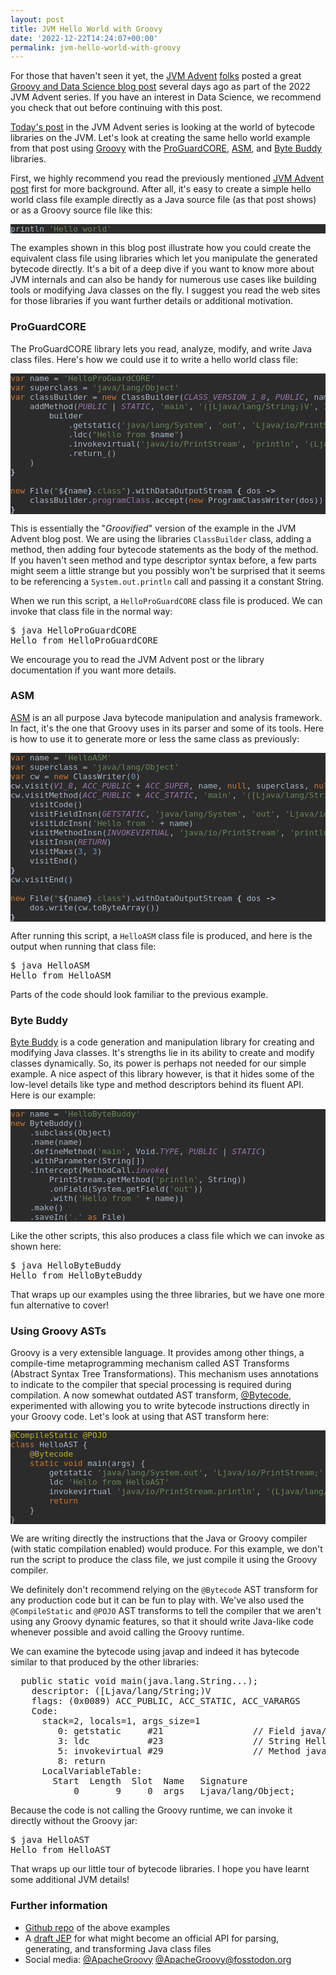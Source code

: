```yaml
---
layout: post
title: JVM Hello World with Groovy
date: '2022-12-22T14:24:07+00:00'
permalink: jvm-hello-world-with-groovy
---
```

<p>For those that haven't seen it yet, the <a href="https://www.javaadvent.com/" target="_blank">JVM Advent</a> <a href="https://twitter.com/JavaAdvent" target="_blank">folks</a> posted a great <a href="https://www.javaadvent.com/2022/12/groovy-and-data-science.html" target="_blank">Groovy and Data Science blog post</a> several days ago as part of the 2022 JVM Advent series. If you have an interest in Data Science, we recommend you check that out before continuing with this post.</p><p><a href="https://www.javaadvent.com/2022/12/jvm-hello-world.html" target="_blank">Today's post</a> in the JVM Advent series is looking at the world of bytecode libraries on the JVM. Let's look at creating the same hello world example from that post using <a href="http://groovy-lang.org/index.html" target="_blank">Groovy</a> with the <a href="https://github.com/Guardsquare/proguard-core" target="_blank">ProGuardCORE</a>, <a href="https://asm.ow2.io/" target="_blank">ASM</a>, and <a href="https://bytebuddy.net/" target="_blank">Byte Buddy</a> libraries.</p><p>First, we highly recommend you read the previously mentioned <a href="https://www.javaadvent.com/2022/12/jvm-hello-world.html" target="_blank">JVM Advent post</a> first for more background. After all, it's easy to create a simple hello world class file example directly as a Java source file (as that post shows) or as a Groovy source file like this:</p>

<pre style="background-color:#2b2b2b;color:#a9b7c6;font-family:'JetBrains Mono',monospace;font-size:9.6pt;">println <span style="color:#6a8759;">'Hello world'<br></span></pre>

<p>The examples shown in this blog post illustrate how you could create the equivalent class file using libraries which let you manipulate the generated bytecode directly. It's a bit of a deep dive if you want to know more about JVM internals and can also be handy for numerous use cases like building tools or&nbsp;modifying Java classes on the fly. I suggest you read the web sites for those libraries if you want further details or additional motivation.</p>

<h3>ProGuardCORE</h3>

<p>The ProGuardCORE library lets you&nbsp;read, analyze, modify, and write Java class files. Here's how we could use it to write a hello world class file:</p>

<pre style="background-color:#2b2b2b;color:#a9b7c6;font-family:'JetBrains Mono',monospace;font-size:9.6pt;"><span style="color:#cc7832;">var </span>name = <span style="color:#6a8759;">'HelloProGuardCORE'<br></span><span style="color:#cc7832;">var </span>superclass = <span style="color:#6a8759;">'java/lang/Object'<br></span><span style="color:#cc7832;">var </span>classBuilder = <span style="color:#cc7832;">new </span>ClassBuilder(<span style="color:#9876aa;font-style:italic;">CLASS_VERSION_1_8</span>, <span style="color:#9876aa;font-style:italic;">PUBLIC</span>, name, superclass).tap <span style="font-weight:bold;">{<br></span><span style="font-weight:bold;">    </span>addMethod(<span style="color:#9876aa;font-style:italic;">PUBLIC </span>| <span style="color:#9876aa;font-style:italic;">STATIC</span>, <span style="color:#6a8759;">'main'</span>, <span style="color:#6a8759;">'([Ljava/lang/String;)V'</span>, <span style="color:#6897bb;">100</span>, builder -&gt;<br>        builder<br>            .getstatic(<span style="color:#6a8759;">'java/lang/System'</span>, <span style="color:#6a8759;">'out'</span>, <span style="color:#6a8759;">'Ljava/io/PrintStream;'</span>)<br>            .ldc(<span style="color:#6a8759;">"Hello from </span>$name<span style="color:#6a8759;">"</span>)<br>            .invokevirtual(<span style="color:#6a8759;">'java/io/PrintStream'</span>, <span style="color:#6a8759;">'println'</span>, <span style="color:#6a8759;">'(Ljava/lang/String;)V'</span>)<br>            .return_()<br>    )<br><span style="font-weight:bold;">}<br></span><span style="font-weight:bold;"><br></span><span style="color:#cc7832;">new </span>File(<span style="color:#6a8759;">"</span>$<span style="font-weight:bold;">{</span>name<span style="font-weight:bold;">}</span><span style="color:#6a8759;">.class"</span>).withDataOutputStream <span style="font-weight:bold;">{ </span>dos <span style="font-weight:bold;">-&gt;<br></span><span style="font-weight:bold;">    </span>classBuilder.<span style="color:#9876aa;">programClass</span>.accept(<span style="color:#cc7832;">new </span>ProgramClassWriter(dos))<br><span style="font-weight:bold;">}<br></span></pre>

<p>This is essentially the "<i>Groovified</i>" version of the example in the JVM Advent blog post. We are using the libraries <code>ClassBuilder</code> class, adding a method, then adding four bytecode statements as the body of the method. If you haven't seen method and type descriptor syntax before, a few parts might seem a little strange but you possibly won't be surprised that it seems to be referencing a <code>System.out.println</code> call and passing it a constant String.</p>
<p>When we run this script, a <code>HelloProGuardCORE</code> class file is produced. We can invoke that class file in the normal way:</p>
<pre>$ java HelloProGuardCORE
Hello from HelloProGuardCORE
</pre>

<p>We encourage you to read the JVM Advent post or the library documentation if you want more details.</p>

<h3>ASM</h3>

<p><a href="https://asm.ow2.io/" target="_blank">ASM</a> is an all purpose Java bytecode manipulation and analysis framework. In fact, it's the one that Groovy uses in its parser and some of its tools. Here is how to use it to generate more or less the same class as previously:</p>

<pre style="background-color:#2b2b2b;color:#a9b7c6;font-family:'JetBrains Mono',monospace;font-size:9.6pt;"><span style="color:#cc7832;">var </span>name = <span style="color:#6a8759;">'HelloASM'<br></span><span style="color:#cc7832;">var </span>superclass = <span style="color:#6a8759;">'java/lang/Object'<br></span><span style="color:#cc7832;">var </span>cw = <span style="color:#cc7832;">new </span>ClassWriter(<span style="color:#6897bb;">0</span>)<br>cw.visit(<span style="color:#9876aa;font-style:italic;">V1_8</span>, <span style="color:#9876aa;font-style:italic;">ACC_PUBLIC </span>+ <span style="color:#9876aa;font-style:italic;">ACC_SUPER</span>, name, <span style="color:#cc7832;">null</span>, superclass, <span style="color:#cc7832;">null</span>)<br>cw.visitMethod(<span style="color:#9876aa;font-style:italic;">ACC_PUBLIC </span>+ <span style="color:#9876aa;font-style:italic;">ACC_STATIC</span>, <span style="color:#6a8759;">'main'</span>, <span style="color:#6a8759;">'([Ljava/lang/String;)V'</span>, <span style="color:#cc7832;">null</span>, <span style="color:#cc7832;">null</span>).with <span style="font-weight:bold;">{<br></span><span style="font-weight:bold;">    </span>visitCode()<br>    visitFieldInsn(<span style="color:#9876aa;font-style:italic;">GETSTATIC</span>, <span style="color:#6a8759;">'java/lang/System'</span>, <span style="color:#6a8759;">'out'</span>, <span style="color:#6a8759;">'Ljava/io/PrintStream;'</span>)<br>    visitLdcInsn(<span style="color:#6a8759;">'Hello from ' </span>+ name)<br>    visitMethodInsn(<span style="color:#9876aa;font-style:italic;">INVOKEVIRTUAL</span>, <span style="color:#6a8759;">'java/io/PrintStream'</span>, <span style="color:#6a8759;">'println'</span>, <span style="color:#6a8759;">'(Ljava/lang/String;)V'</span>, <span style="color:#cc7832;">false</span>)<br>    visitInsn(<span style="color:#9876aa;font-style:italic;">RETURN</span>)<br>    visitMaxs(<span style="color:#6897bb;">3</span>, <span style="color:#6897bb;">3</span>)<br>    visitEnd()<br><span style="font-weight:bold;">}<br></span>cw.visitEnd()<br><br><span style="color:#cc7832;">new </span>File(<span style="color:#6a8759;">"</span>$<span style="font-weight:bold;">{</span>name<span style="font-weight:bold;">}</span><span style="color:#6a8759;">.class"</span>).withDataOutputStream <span style="font-weight:bold;">{ </span>dos <span style="font-weight:bold;">-&gt;<br></span><span style="font-weight:bold;">    </span>dos.write(cw.toByteArray())<br><span style="font-weight:bold;">}<br></span></pre>

<p>After running this script, a <code>HelloASM</code> class file is produced, and here is the output when running that class file:</p>
<pre>$ java HelloASM
Hello from HelloASM
</pre>

<p>Parts of the code should look familiar to the previous example.</p>

<h3>Byte Buddy</h3>

<p><a href="https://bytebuddy.net/" target="_blank">Byte Buddy</a> is a code generation and manipulation library for creating and modifying Java classes. It's strengths lie in its ability to create and modify classes dynamically. So, its power is perhaps not needed for our simple example. A nice aspect of this library however, is that it hides some of the low-level details like type and method descriptors behind its fluent API. Here is our example:<br></p>

<pre style="background-color:#2b2b2b;color:#a9b7c6;font-family:'JetBrains Mono',monospace;font-size:9.6pt;"><span style="color:#cc7832;">var </span>name = <span style="color:#6a8759;">'HelloByteBuddy'<br></span><span style="color:#cc7832;">new </span>ByteBuddy()<br>    .subclass(Object)<br>    .name(name)<br>    .defineMethod(<span style="color:#6a8759;">'main'</span>, Void.<span style="color:#9876aa;font-style:italic;">TYPE</span>, <span style="color:#9876aa;font-style:italic;">PUBLIC </span>| <span style="color:#9876aa;font-style:italic;">STATIC</span>)<br>    .withParameter(String[])<br>    .intercept(MethodCall.<span style="color:#9876aa;font-style:italic;">invoke</span>(<br>        PrintStream.getMethod(<span style="color:#6a8759;">'println'</span>, String))<br>        .onField(System.getField(<span style="color:#6a8759;">'out'</span>))<br>        .with(<span style="color:#6a8759;">'Hello from ' </span>+ name))<br>    .make()<br>    .saveIn(<span style="color:#6a8759;">'.' </span><span style="color:#cc7832;">as </span>File)<br></pre>

<p>Like the other scripts, this also produces a class file which we can invoke as shown here:</p>
<pre>$ java HelloByteBuddy
Hello from HelloByteBuddy
</pre>

<p>That wraps up our examples using the three libraries, but we have one more fun
alternative to cover!</p>

<h3>Using Groovy ASTs</h3>

<p>Groovy is a very extensible language. It provides among other things, a compile-time
metaprogramming mechanism called AST Transforms (Abstract Syntax Tree Transformations). This mechanism uses annotations to indicate to the compiler that special processing is required during compilation. A now somewhat outdated AST transform, <a href="https://github.com/melix/groovy-bytecode-ast" target="_blank">@Bytecode</a>, experimented with allowing you to write bytecode instructions directly in your Groovy code. Let's look at using that AST transform here:</p>

<pre style="background-color:#2b2b2b;color:#a9b7c6;font-family:'JetBrains Mono',monospace;font-size:9.6pt;"><span style="color:#bbb529;">@CompileStatic @POJO<br></span><span style="color:#cc7832;">class </span>HelloAST {<br>    <span style="color:#bbb529;">@Bytecode<br></span><span style="color:#bbb529;">    </span><span style="color:#cc7832;">static void </span>main(args) {<br>        getstatic <span style="color:#6a8759;">'java/lang/System.out'</span>, <span style="color:#6a8759;">'Ljava/io/PrintStream;'<br></span><span style="color:#6a8759;">        </span>ldc <span style="color:#6a8759;">'Hello from HelloAST'<br></span><span style="color:#6a8759;">        </span>invokevirtual <span style="color:#6a8759;">'java/io/PrintStream.println'</span>, <span style="color:#6a8759;">'(Ljava/lang/String;)V'<br></span><span style="color:#6a8759;">        </span><span style="color:#cc7832;">return<br></span><span style="color:#cc7832;">    </span>}<br>}<br></pre>

<p>We are writing directly the instructions that the Java or Groovy compiler (with static compilation enabled) would produce. For this example, we don't run the script to produce the class file, we just compile it using the Groovy compiler.</p><p>We definitely don't recommend relying on the <code>@Bytecode</code> AST transform for any production code but it can be fun to play with. We've also used the <code>@CompileStatic</code> and <code>@POJO</code> AST transforms to tell the compiler that we aren't using any Groovy dynamic features, so that it should write Java-like code whenever possible and avoid calling the Groovy runtime.</p><p>We can examine the bytecode using javap and indeed it has bytecode similar to that produced by the other libraries:</p>

<pre>  public static void main(java.lang.String...);
    descriptor: ([Ljava/lang/String;)V
    flags: (0x0089) ACC_PUBLIC, ACC_STATIC, ACC_VARARGS
    Code:
      stack=2, locals=1, args_size=1
         0: getstatic     #21                 // Field java/lang/System.out:Ljava/io/PrintStream;
         3: ldc           #23                 // String Hello from HelloAST
         5: invokevirtual #29                 // Method java/io/PrintStream.println:(Ljava/lang/String;)V
         8: return
      LocalVariableTable:
        Start  Length  Slot  Name   Signature
            0       9     0  args   Ljava/lang/Object;
</pre>
<p>Because the code is not calling the Groovy runtime, we can invoke it directly without the Groovy jar:</p>
<pre>$ java HelloAST
Hello from HelloAST
</pre>

<p>That wraps up our little tour of bytecode libraries. I hope you have learnt some additional JVM details!</p>

<h3>Further information</h3>

<ul>
<li><a href="https://github.com/paulk-asert/bytecode-fun" target="_blank">Github repo</a> of the above examples</li><li>A <a href="https://openjdk.org/jeps/8280389" target="_blank">draft JEP</a> for what might become an official API for parsing, generating, and transforming Java class files</li>
<li>Social media:&nbsp;<a href="https://twitter.com/ApacheGroovy" target="_blank">@ApacheGroovy</a> <a href="https://fosstodon.org/@ApacheGroovy" target="_blank">@ApacheGroovy@fosstodon.org</a></li>
</ul>
